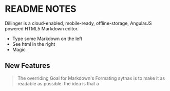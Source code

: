 # README NOTES
Dillinger is a cloud-enabled, mobile-ready, offline-storage, AngularJS powered HTML5 Markdown editor.
- Type some Markdown on the left
- See html in the right
- Magic

## New Features
> The overriding Goal for Markdown's
> Formating sytnax is to make it as readable
> as possible. the idea is that a


